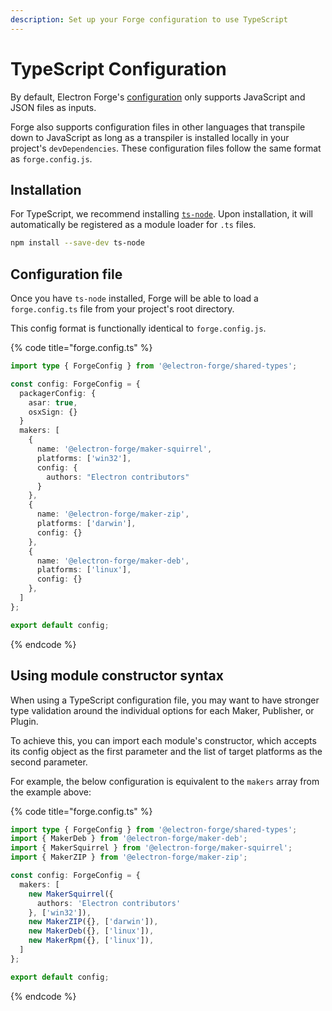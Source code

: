 ```yaml
---
description: Set up your Forge configuration to use TypeScript
---
```


# TypeScript Configuration

By default, Electron Forge's [configuration](broken-reference) only supports JavaScript and JSON files as inputs.

Forge also supports configuration files in other languages that transpile down to JavaScript as long as a transpiler is installed locally in your project's `devDependencies`. These configuration files follow the same format as `forge.config.js`.

## Installation

For TypeScript, we recommend installing [`ts-node`](https://github.com/TypeStrong/ts-node). Upon installation, it will automatically be registered as a module loader for `.ts` files.

```bash
npm install --save-dev ts-node
```

## Configuration file

Once you have `ts-node` installed, Forge will be able to load a `forge.config.ts` file from your project's root directory.

This config format is functionally identical to `forge.config.js`.

{% code title="forge.config.ts" %}
```typescript
import type { ForgeConfig } from '@electron-forge/shared-types';

const config: ForgeConfig = {
  packagerConfig: {
    asar: true,
    osxSign: {}
  }
  makers: [
    {
      name: '@electron-forge/maker-squirrel',
      platforms: ['win32'],
      config: {
        authors: "Electron contributors"
      }
    },
    {
      name: '@electron-forge/maker-zip',
      platforms: ['darwin'],
      config: {}
    },
    {
      name: '@electron-forge/maker-deb',
      platforms: ['linux'],
      config: {}
    },
  ]
};

export default config;
```
{% endcode %}

## Using module constructor syntax

When using a TypeScript configuration file, you may want to have stronger type validation around the individual options for each Maker, Publisher, or Plugin.

To achieve this, you can import each module's constructor, which accepts its config object as the first parameter and the list of target platforms as the second parameter.

For example, the below configuration is equivalent to the `makers` array from the example above:

{% code title="forge.config.ts" %}
```typescript
import type { ForgeConfig } from '@electron-forge/shared-types';
import { MakerDeb } from '@electron-forge/maker-deb';
import { MakerSquirrel } from '@electron-forge/maker-squirrel';
import { MakerZIP } from '@electron-forge/maker-zip';

const config: ForgeConfig = {
  makers: [
    new MakerSquirrel({
      authors: 'Electron contributors'
    }, ['win32']),
    new MakerZIP({}, ['darwin']),
    new MakerDeb({}, ['linux']),
    new MakerRpm({}, ['linux']),
  ]
};

export default config;
```
{% endcode %}
